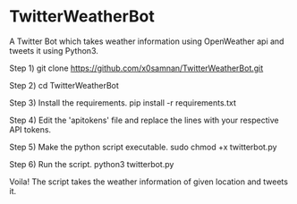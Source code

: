 # TwitterWeatherBot

A Twitter Bot which takes weather information using OpenWeather api and tweets it using Python3.

Step 1)
git clone https://github.com/x0samnan/TwitterWeatherBot.git

Step 2)
cd TwitterWeatherBot

Step 3)
Install the requirements.
pip install -r requirements.txt

Step 4) 
Edit the 'apitokens' file and replace the lines with your respective API tokens.

Step 5)
Make the python script executable.
sudo chmod +x twitterbot.py

Step 6)
Run the script.
python3 twitterbot.py

Voila! The script takes the weather information of given location and tweets it.
